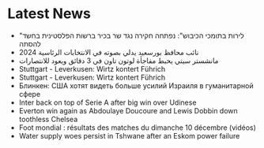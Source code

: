 # Latest News
-  "לירות בתומכי הכיבוש": נפתחה חקירה נגד שר בכיר ברשות הפלסטינית בחשד להסתה
-  نائب محافظ بورسعيد يدلي بصوته في الانتخابات الرئاسية 2024
-  مانشستر سيتي يحبط مفاجأة لوتون تاون في 3 دقائق ويعود للانتصارات
-  Stuttgart - Leverkusen: Wirtz kontert Führich
-  Stuttgart - Leverkusen: Wirtz kontert Führich
-  Блинкен: США хотят видеть больше усилий Израиля в гуманитарной сфере
-  Inter back on top of Serie A after big win over Udinese
-  Everton win again as Abdoulaye Doucoure and Lewis Dobbin down toothless Chelsea
-  Foot mondial : résultats des matches du dimanche 10 décembre (vidéos)
-  Water supply woes persist in Tshwane after an Eskom power failure

